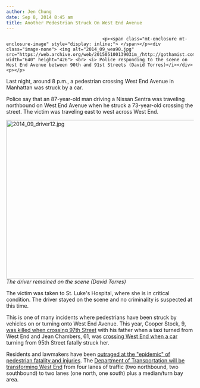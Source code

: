 ```yaml
---
author: Jen Chung
date: Sep 8, 2014 8:45 am
title: Another Pedestrian Struck On West End Avenue
---
```


	
										<p><span class="mt-enclosure mt-enclosure-image" style="display: inline;"> </span></p><div class="image-none"> <img alt="2014_09_wea90.jpg" src="https://web.archive.org/web/20150510013903im_/http://gothamist.com/attachments/jen/2014_09_wea90.jpg" width="640" height="426"> <br> <i> Police responding to the scene on West End Avenue between 90th and 91st Streets (David Torres)</i></div> <p></p>

<p>Last night, around 8 p.m., a pedestrian crossing West End Avenue in Manhattan was struck by a car. </p>

<p>Police say that an 87-year-old man driving a Nissan Sentra was traveling northbound on West End Avenue when he struck a 73-year-old crossing the street. The victim was traveling east to west across West End.</p>

<p><span class="mt-enclosure mt-enclosure-image" style="display: inline;"> </span></p><div class="image-none"> <img alt="2014_09_driver12.jpg" src="https://web.archive.org/web/20150510013903im_/http://gothamist.com/attachments/jen/2014_09_driver12.jpg" width="640" height="426"> <br> <i> The driver remained on the scene (David Torres)</i></div> <p></p>

<p>The victim was taken to St. Luke&apos;s Hospital, where she is in critical condition. The driver stayed on the scene and no criminality is suspected at this time. </p>

<p>This is one of many incidents where pedestrians have been struck by vehicles on or turning onto West End Avenue. This year, Cooper Stock, 9, <a href="https://web.archive.org/web/20150510013903/http://gothamist.com/2014/01/11/9-year-old_fatally_struck_by_taxi_i.php">was killed when crossing 97th Street</a> with his father when a taxi turned from West End and Jean Chambers, 61, was <a href="https://web.archive.org/web/20150510013903/http://gothamist.com/2014/07/10/woman_killed_by_suv_driver_on_upper.php">crossing West End when a car</a> turning from 95th Street fatally struck her. </p>

<p>Residents and lawmakers have been <a href="https://web.archive.org/web/20150510013903/http://gothamist.com/2014/07/18/pedestrian_deaths_uws.php">outraged at the &quot;epidemic&quot; of pedestrian fatality and injuries</a>. The <a href="https://web.archive.org/web/20150510013903/http://gothamist.com/2014/08/01/dots_new_plan_for_west_end_ave_mean.php">Department of Transportation will be transforming West End</a> from four lanes of traffic (two northbound, two southbound) to two lanes (one north, one south) plus a median/turn bay area.</p>					
										
									
				